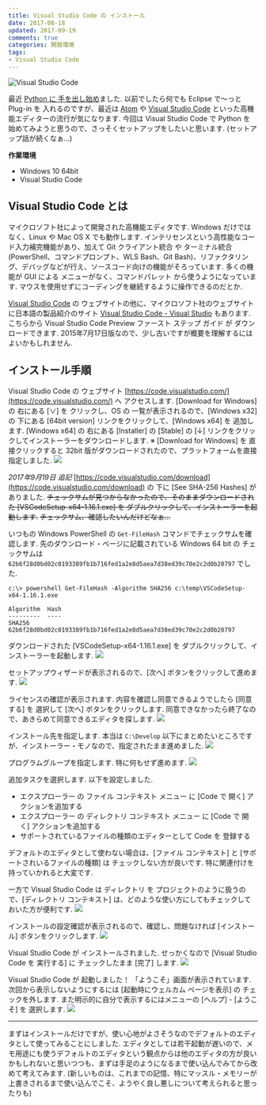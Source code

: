 ```yaml
---
title: Visual Studio Code の インストール
date: 2017-08-18
updated: 2017-09-19
comments: true
categories: 開発環境
tags:
- Visual Studio Code
---
```


![](/assets/vscode/visual-studio-code.png "Visual Studio Code")

最近 [Python に 手を出し始め](/2017/07/25/Python-3.6-64bitのインストール/)ました. 以前でしたら何でも Eclipse で～っと Plug-in を 入れるのですが、最近は [Atom](https://atom.io/) や [Visual Studio Code](https://code.visualstudio.com/) といった高機能エディターの流行が気になります. 今回は Visual Studio Code で Python を 始めてみようと思うので、さっそくセットアップをしたいと思います. (セットアップ話が続くなぁ...)

**作業環境**
- Windows 10 64bit
- Visual Studio Code


## Visual Studio Code とは
マイクロソフト社によって開発された高機能エディタです. Windows だけではなく、Linux や Mac OS X でも動作します.
インテリセンスという高性能なコード入力補完機能があり、加えて Git クライアント統合 や ターミナル統合(PowerShell、コマンドプロンプト、WLS Bash、Git Bash)、リファクタリング、デバッグなどが行え、ソースコード向けの機能がそろっています.
多くの機能が GUI による メニューがなく、コマンドパレット から使うようになっています. マウスを使用せずにコーディングを継続するように操作できるのだとか.

[Visual Studio Code](https://code.visualstudio.com/) の ウェブサイトの他に、マイクロソフト社のウェブサイトに日本語の製品紹介のサイト [Visual Studio Code - Visual Studio](https://www.microsoft.com/ja-jp/dev/products/code-vs.aspx) もあります. こちらから Visual Studio Code Preview ファースト ステップ ガイド が ダウンロードできます. 2015年7月17日版なので、少し古いですが概要を理解するにはよいかもしれません.


## インストール手順
Visual Studio Code の ウェブサイト [https://code.visualstudio.com/](https://code.visualstudio.com/) へ アクセスします.
[Download for Windows] の 右にある [∨] を クリックし、OS の 一覧が表示されるので、[Windows x32] の 下にある [64bit version] リンクをクリックして、[Windows x64] を 追加します.
[Windows x64] の 右にある [Installer] の [Stable] の [↓] リンクをクリックしてインストーラーをダウンロードします.
※ [Download for Windows] を 直接クリックすると 32bit 版がダウンロードされたので、プラットフォームを直接指定しました.
![](/assets/vscode/install/01.png)

*2017年9月19日 追記*
[https://code.visualstudio.com/download](https://code.visualstudio.com/download) の 下に [See SHA-256 Hashes] が ありました.
~~チェックサムが見つからなかったので、そのままダウンロードされた [VSCodeSetup-x64-1.16.1.exe] を ダブルクリックして、インストーラーを起動します.~~
~~チェックサム、確認したいんだけどなぁ...~~

いつもの Windows PowerShell の `Get-FileHash` コマンドでチェックサムを確認します.
先のダウンロード・ページに記載されている Windows 64 bit の チェックサムは `62b6f28d0bd02c0193389fb1b716fed1a2e8d5aea7d38ed39c70e2c2d0b20797` でした.
```console
c:\> powershell Get-FileHash -Algorithm SHA256 c:\temp\VSCodeSetup-x64-1.16.1.exe

Algorithm  Hash
---------  ----
SHA256     62b6f28d0bd02c0193389fb1b716fed1a2e8d5aea7d38ed39c70e2c2d0b20797
```

ダウンロードされた [VSCodeSetup-x64-1.16.1.exe] を ダブルクリックして、インストーラーを起動します.
![](/assets/vscode/install/02.png)

セットアップウィザードが表示されるので、[次へ] ボタンをクリックして進めます.
![](/assets/vscode/install/03.png)

ライセンスの確認が表示されます. 内容を確認し同意できるようでしたら [同意する] を 選択して [次へ] ボタンをクリックします.
同意できなかったら終了なので、あきらめて同意できるエディタを探します.
![](/assets/vscode/install/04.png)

インストール先を指定します.
本当は `C:\Develop` 以下にまとめたいところですが、インストーラー・モノなので、指定されたまま進めました.
![](/assets/vscode/install/05.png)

プログラムグループを指定します. 特に何もせず進めます.
![](/assets/vscode/install/06.png)

追加タスクを選択します. 以下を設定しました.
- エクスプローラー の ファイル コンテキスト メニュー に [Code で 開く] アクションを追加する
- エクスプローラー の ディレクトリ コンテキスト メニュー に [Code で 開く] アクションを追加する
- サポートされているファイルの種類のエディターとして Code を 登録する

デフォルトのエディタとして使わない場合は、[ファイル コンテキスト] と [サポートされいるファイルの種類] は チェックしない方が良いです. 特に関連付けを持っていかれると大変です.

一方で Visual Studio Code は ディレクトリ を プロジェクトのように扱うので、[ディレクトリ コンテキスト] は、どのような使い方にしてもチェックしておいた方が便利です.
![](/assets/vscode/install/07.png)

インストールの設定確認が表示されるので、確認し、問題なければ [インストール] ボタンをクリックします.
![](/assets/vscode/install/08.png)

Visual Studio Code が インストールされました. せっかくなので [Visual Studio Code を 実行する] に チェックしたまま [完了] します.
![](/assets/vscode/install/09.png)

Visual Studio Code が 起動しました！
「ようこそ」画面が表示されています. 次回から表示しないようにするには [起動時にウェルカム ページを表示] の チェックを外します. また明示的に自分で表示するにはメニューの [ヘルプ] - [ようこそ] を 選択します.
![](/assets/vscode/install/10.png)



- - - -
まずはインストールだけですが、使い心地がよさそうなのでデフォルトのエディタとして使ってみることにしました.
エディタとしては若干起動が遅いので、メモ用途にも使うデフォルトのエディタという観点からは他のエディタの方が良いかもしれないと思いつつも、まずは手足のようになるまで使い込んでみてから改めて考えてみます. (新しいものは、これまでの記憶、特にマッスル・メモリーが上書きされるまで使い込んでこそ、ようやく良し悪しについて考えられると思ったりも)

